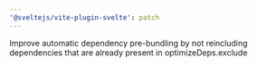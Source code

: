 ```yaml
---
'@sveltejs/vite-plugin-svelte': patch
---
```


Improve automatic dependency pre-bundling by not reincluding dependencies that are already present in optimizeDeps.exclude
